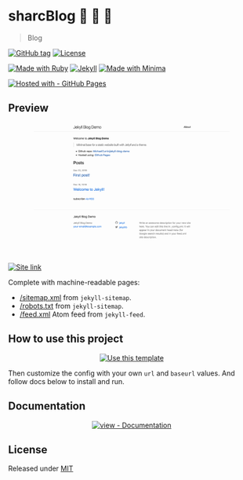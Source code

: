 # sharcBlog 🧪 📝 🚀
> Blog


<!-- Badges generated with https://github.com/MichaelCurrin/badge-generator -->

[![GitHub tag](https://img.shields.io/github/tag/MichaelCurrin/jekyll-blog-demo?include_prereleases&sort=semver)](https://GitHub.com/MichaelCurrin/jekyll-blog-demo/tags/)
[![License](https://img.shields.io/badge/License-MIT-blue)](#license)

[![Made with Ruby](https://img.shields.io/badge/Ruby->=2.6-blue?logo=ruby&logoColor=white)](https://ruby-lang.org)
[![Jekyll](https://img.shields.io/badge/Jekyll-3.9-blue?logo=jekyll&logoColor=white)](https://jekyllrb.com)
[![Made with Minima](https://img.shields.io/badge/minima-2.5-blue?logo=ruby)](https://github.com/jekyll/minima)

[![Hosted with - GitHub Pages](https://img.shields.io/badge/Hosted_with-GitHub_Pages-blue?logo=github&logoColor=white)](https://pages.github.com/)


## Preview

<div align="center">
    <a href="https://michaelcurrin.github.io/jekyll-blog-demo/">
        <img src="/sample.png" alt="Sample screenshot" title="Go to demo site" width="400">
    </a>
</div>

<br>

[![Site link](https://img.shields.io/badge/View_site-Jekyll_Blog_Demo-blue?style=for-the-badge)](https://michaelcurrin.github.io/jekyll-blog-demo/ "Go to demo site")

Complete with machine-readable pages:

- [/sitemap.xml](https://michaelcurrin.github.io/jekyll-blog-demo/sitemap.xml) from `jekyll-sitemap`.
- [/robots.txt](https://michaelcurrin.github.io/jekyll-blog-demo/robots.txt) from `jekyll-sitemap`.
- [/feed.xml](https://michaelcurrin.github.io/jekyll-blog-demo/feed.xml) Atom feed from `jekyll-feed`.


## How to use this project

<div align="center">

[![Use this template](https://img.shields.io/badge/Generate-Use_this_Template-2ea44f?style=for-the-badge)](https://github.com/MichaelCurrin/jekyll-blog-demo/generate "Use this template")

</div>

Then customize the config with your own `url` and `baseurl` values. And follow docs below to install and run.


## Documentation

<div align="center">

[![view - Documentation](https://img.shields.io/badge/view-Project_docs-blue?style=for-the-badge)](/docs/ "Go to docs")

</div>


## License

Released under [MIT](/LICENSE)
